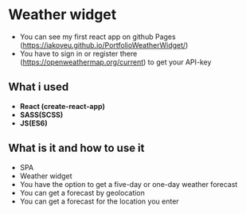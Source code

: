 # Weather widget
- You can see my first react app on github Pages (https://iakoveu.github.io/PortfolioWeatherWidget/)
- You have to sign in or register there (https://openweathermap.org/current) to get your API-key
## What i used
- **React (create-react-app)**
- **SASS(SCSS)**
- **JS(ES6)**
## What is it and how to use it
- SPA
- Weather widget
- You have the option to get a five-day or one-day weather forecast
- You can get a forecast by geolocation
- You can get a forecast for the location you enter
